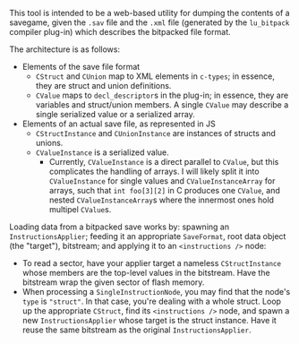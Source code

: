 
This tool is intended to be a web-based utility for dumping the contents of a savegame, given the `.sav` file and the `.xml` file (generated by the `lu_bitpack` compiler plug-in) which describes the bitpacked file format.

The architecture is as follows:

* Elements of the save file format
  * `CStruct` and `CUnion` map to XML elements in `c-types`; in essence, they are struct and union definitions.
  * `CValue` maps to `decl_descriptor`s in the plug-in; in essence, they are variables and struct/union members. A single `CValue` may describe a single serialized value or a serialized array.
* Elements of an actual save file, as represented in JS
  * `CStructInstance` and `CUnionInstance` are instances of structs and unions.
  * `CValueInstance` is a serialized value.
    * Currently, `CValueInstance` is a direct parallel to `CValue`, but this complicates the handling of arrays. I will likely split it into `CValueInstance` for single values and `CValueInstanceArray` for arrays, such that `int foo[3][2]` in C produces one `CValue`, and nested `CValueInstanceArray`s where the innermost ones hold multipel `CValue`s.

Loading data from a bitpacked save works by: spawning an `InstructionsApplier`; feeding it an appropriate `SaveFormat`, root data object (the "target"), bitstream; and applying it to an `<instructions />` node:

* To read a sector, have your applier target a nameless `CStructInstance` whose members are the top-level values in the bitstream. Have the bitstream wrap the given sector of flash memory.
* When processing a `SingleInstructionNode`, you may find that the node's `type` is `"struct"`. In that case, you're dealing with a whole struct. Loop up the appropriate `CStruct`, find its `<instructions />` node, and spawn a new `InstructionsApplier` whose target is the struct instance. Have it reuse the same bitstream as the original `InstructionsApplier`.